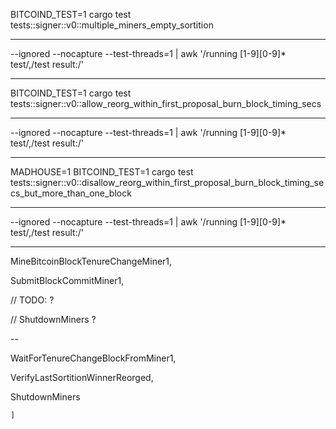 BITCOIND_TEST=1 cargo test
tests::signer::v0::multiple_miners_empty_sortition

---

--ignored
--nocapture
--test-threads=1 |
awk '/running [1-9][0-9]\* test/,/test result:/'

---

BITCOIND_TEST=1 cargo test
tests::signer::v0::allow_reorg_within_first_proposal_burn_block_timing_secs

---

--ignored
--nocapture
--test-threads=1 |
awk '/running [1-9][0-9]\* test/,/test result:/'

---

MADHOUSE=1 BITCOIND_TEST=1 cargo test
tests::signer::v0::disallow_reorg_within_first_proposal_burn_block_timing_secs_but_more_than_one_block

---

--ignored
--nocapture
--test-threads=1 |
awk '/running [1-9][0-9]\* test/,/test result:/'

---

MineBitcoinBlockTenureChangeMiner1,

SubmitBlockCommitMiner1,

// TODO: ?

// ShutdownMiners ?

--

WaitForTenureChangeBlockFromMiner1,

VerifyLastSortitionWinnerReorged,

ShutdownMiners

    ]
